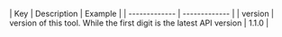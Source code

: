 | Key | Description | Example |
| ------------- | ------------- |
| version | version of this tool. While the first digit is the latest API version | 1.1.0 |
